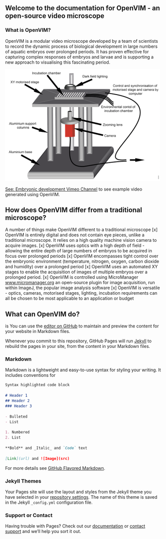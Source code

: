 ## Welcome to the documentation for OpenVIM - an open-source video microscope


### What is OpenVIM?
OpenVIM is a modular video microscope developed by a team of scientists to record the dynamic process of biological development in large numbers of aquatic embryos over prolonged periods. It has proven effective for capturing complex responses of embryos and larvae and is supporting a new approach to visualising this fascinating period.

<img src="OpenVIM.png" title = "OpenVIM Figure" width="500">

<a href="radixDevelopment.gif" title = "Multiple temporal resolutions">

See: [Embryonic development Vimeo Channel](www.vimeo.com/channels/embryonicdevelopment) to see example video generated using OpenVIM.




## How does OpenVIM differ from a traditional microscope?
A number of things make OpenVIM different to a traditional microscope
[x] OpenVIM is entirely digital and does not contain eye pieces, unlike a traditional microscope. It relies on a high quality machine vision camera to acquire images.
[x] OpenVIM uses optics with a high depth of field - allowing the entire depth of large numbers of embryos to be acquired in focus over prolonged periods
[x] OpenVIM encompasses tight control over the embryonic environment (temperature, nitrogen, oxygen, carbon dioxide and humidity) over a prolonged period
[x] OpenVIM uses an automated XY stages to enable the acquisition of images of multiple embryos over a prolonged period.
[x] OpenVIM is controlled using MicroManager www.micromanager.org an open-source plugin for image acquisition, run within ImageJ, the popular image analysis software
[x] OpenVIM is versatile - optics, cameras, motorised stages, lighting, incubation requirements can all be chosen to be most applicable to an application or budget



## What can OpenVIM do?






is You can use the [editor on GitHub](https://github.com/otills/openvim/edit/master/README.md) to maintain and preview the content for your website in Markdown files.

Whenever you commit to this repository, GitHub Pages will run [Jekyll](https://jekyllrb.com/) to rebuild the pages in your site, from the content in your Markdown files.

### Markdown

Markdown is a lightweight and easy-to-use syntax for styling your writing. It includes conventions for

```markdown
Syntax highlighted code block

# Header 1
## Header 2
### Header 3

- Bulleted
- List

1. Numbered
2. List

**Bold** and _Italic_ and `Code` text

[Link](url) and ![Image](src)
```

For more details see [GitHub Flavored Markdown](https://guides.github.com/features/mastering-markdown/).

### Jekyll Themes

Your Pages site will use the layout and styles from the Jekyll theme you have selected in your [repository settings](https://github.com/otills/openvim/settings). The name of this theme is saved in the Jekyll `_config.yml` configuration file.

### Support or Contact

Having trouble with Pages? Check out our [documentation](https://help.github.com/categories/github-pages-basics/) or [contact support](https://github.com/contact) and we’ll help you sort it out.
